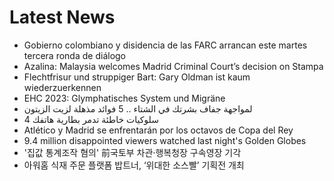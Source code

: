 # Latest News
-  Gobierno colombiano y disidencia de las FARC arrancan este martes tercera ronda de diálogo
-  Azalina: Malaysia welcomes Madrid Criminal Court’s decision on Stampa
-  Flechtfrisur und struppiger Bart: Gary Oldman ist kaum wiederzuerkennen
-  EHC 2023: Glymphatisches System und Migräne
-  لمواجهة جفاف بشرتك في الشتاء .. 5 فوائد مذهلة لزيت الزيتون
-  4 سلوكيات خاطئة تدمر بطارية هاتفك
-  Atlético y Madrid se enfrentarán por los octavos de Copa del Rey
-  9.4 million disappointed viewers watched last night's Golden Globes
-  '집값 통계조작 혐의' 前국토부 차관·행복청장 구속영장 기각
-  아워홈 식재 주문 플랫폼 밥트너, ‘위대한 소스빨’ 기획전 개최
